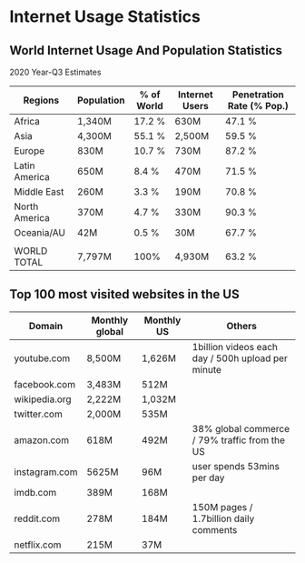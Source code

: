 # Internet Usage Statistics

## World Internet Usage And Population Statistics

2020 Year-Q3 Estimates

| Regions       | Population | % of World | Internet Users | Penetration Rate (% Pop.) |
| ------------- | ---------- | ---------- | -------------- | ------------------------- |
| Africa        | 1,340M     | 17.2 %     | 630M           | 47.1 %                    |
| Asia          | 4,300M     | 55.1 %     | 2,500M         | 59.5 %                    |
| Europe        | 830M       | 10.7 %     | 730M           | 87.2 %                    |
| Latin America | 650M       | 8.4 %      | 470M           | 71.5 %                    |
| Middle East   | 260M       | 3.3 %      | 190M           | 70.8 %                    |
| North America | 370M       | 4.7 %      | 330M           | 90.3 %                    |
| Oceania/AU    | 42M        | 0.5 %      | 30M            | 67.7 %                    |
|               |            |            |                |                           |
| WORLD TOTAL   | 7,797M     | 100%       | 4,930M         | 63.2 %                    |

## Top 100 most visited websites in the US

| Domain        | Monthly global | Monthly US | Others                                            |
| ------------- | -------------- | ---------- | ------------------------------------------------- |
| youtube.com   | 8,500M         | 1,626M     | 1billion videos each day / 500h upload per minute |
| facebook.com  | 3,483M         | 512M       |                                                   |
| wikipedia.org | 2,222M         | 1,032M     |                                                   |
| twitter.com   | 2,000M         | 535M       |                                                   |
| amazon.com    | 618M           | 492M       | 38% global commerce / 79% traffic from the US     |
| instagram.com | 5625M          | 96M        | user spends 53mins per day                        |
| imdb.com      | 389M           | 168M       |                                                   |
| reddit.com    | 278M           | 184M       | 150M pages / 1.7billion daily comments            |
| netflix.com   | 215M           | 37M        |                                                   |
